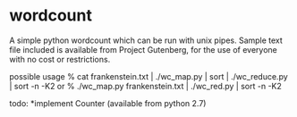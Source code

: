 wordcount
=========

A simple python wordcount which can be run with unix pipes. 
Sample text file included is available from Project Gutenberg, for the use of everyone with no cost or restrictions. 

possible usage
  % cat frankenstein.txt | ./wc_map.py | sort | ./wc_reduce.py | sort -n -K2
or
  % ./wc_map.py frankenstein.txt | ./wc_red.py | sort -n -K2


todo: 
*implement Counter (available from python 2.7)


